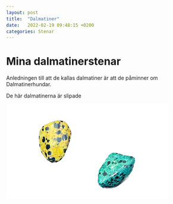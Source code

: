 ```yaml
---
layout: post
title:  "Dalmatiner"
date:   2022-02-19 09:48:15 +0200
categories: Stenar
---
```

# Mina dalmatinerstenar

Anledningen till att de kallas dalmatiner är att de påminner om Dalmatinerhundar.

De här dalmatinerna är slipade

![Dalmatiner](/assets/dalmatiner.png "Dalmatiner")